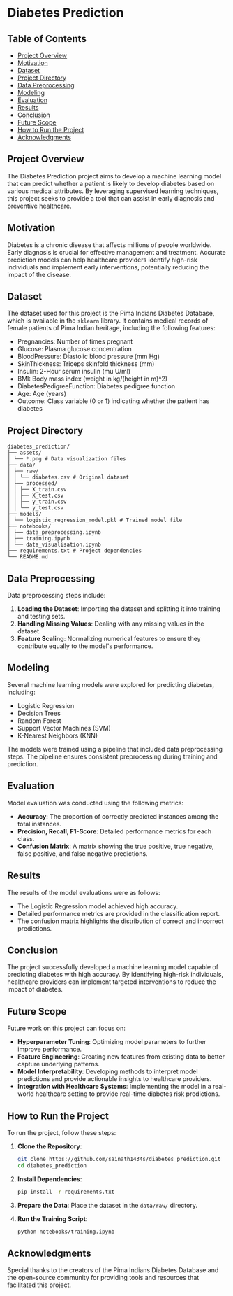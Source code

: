 # Diabetes Prediction

## Table of Contents

- [Project Overview](#project-overview)
- [Motivation](#motivation)
- [Dataset](#dataset)
- [Project Directory](#project-directory)
- [Data Preprocessing](#data-preprocessing)
- [Modeling](#modeling)
- [Evaluation](#evaluation)
- [Results](#results)
- [Conclusion](#conclusion)
- [Future Scope](#future-scope)
- [How to Run the Project](#how-to-run-the-project)
- [Acknowledgments](#acknowledgments)

## Project Overview

The Diabetes Prediction project aims to develop a machine learning model that can predict whether a patient is likely to develop diabetes based on various medical attributes. By leveraging supervised learning techniques, this project seeks to provide a tool that can assist in early diagnosis and preventive healthcare.

## Motivation

Diabetes is a chronic disease that affects millions of people worldwide. Early diagnosis is crucial for effective management and treatment. Accurate prediction models can help healthcare providers identify high-risk individuals and implement early interventions, potentially reducing the impact of the disease.

## Dataset

The dataset used for this project is the Pima Indians Diabetes Database, which is available in the `sklearn` library. It contains medical records of female patients of Pima Indian heritage, including the following features:

- Pregnancies: Number of times pregnant
- Glucose: Plasma glucose concentration
- BloodPressure: Diastolic blood pressure (mm Hg)
- SkinThickness: Triceps skinfold thickness (mm)
- Insulin: 2-Hour serum insulin (mu U/ml)
- BMI: Body mass index (weight in kg/(height in m)^2)
- DiabetesPedigreeFunction: Diabetes pedigree function
- Age: Age (years)
- Outcome: Class variable (0 or 1) indicating whether the patient has diabetes

## Project Directory
```
diabetes_prediction/
├── assets/
│ └── *.png # Data visualization files
├── data/
│ ├── raw/
│ │ └── diabetes.csv # Original dataset
│ ├── processed/
│ │ ├── X_train.csv
│ │ ├── X_test.csv
│ │ ├── y_train.csv
│ │ └── y_test.csv
├── models/
│ └── logistic_regression_model.pkl # Trained model file
├── notebooks/
│ ├── data_preprocessing.ipynb
│ ├── training.ipynb
│ └── data_visualisation.ipynb
├── requirements.txt # Project dependencies
└── README.md
```

## Data Preprocessing

Data preprocessing steps include:
1. **Loading the Dataset**: Importing the dataset and splitting it into training and testing sets.
2. **Handling Missing Values**: Dealing with any missing values in the dataset.
3. **Feature Scaling**: Normalizing numerical features to ensure they contribute equally to the model's performance.

## Modeling

Several machine learning models were explored for predicting diabetes, including:

- Logistic Regression
- Decision Trees
- Random Forest
- Support Vector Machines (SVM)
- K-Nearest Neighbors (KNN)

The models were trained using a pipeline that included data preprocessing steps. The pipeline ensures consistent preprocessing during training and prediction.

## Evaluation

Model evaluation was conducted using the following metrics:

- **Accuracy**: The proportion of correctly predicted instances among the total instances.
- **Precision, Recall, F1-Score**: Detailed performance metrics for each class.
- **Confusion Matrix**: A matrix showing the true positive, true negative, false positive, and false negative predictions.

## Results

The results of the model evaluations were as follows:

- The Logistic Regression model achieved high accuracy.
- Detailed performance metrics are provided in the classification report.
- The confusion matrix highlights the distribution of correct and incorrect predictions.

## Conclusion

The project successfully developed a machine learning model capable of predicting diabetes with high accuracy. By identifying high-risk individuals, healthcare providers can implement targeted interventions to reduce the impact of diabetes.

## Future Scope

Future work on this project can focus on:

- **Hyperparameter Tuning**: Optimizing model parameters to further improve performance.
- **Feature Engineering**: Creating new features from existing data to better capture underlying patterns.
- **Model Interpretability**: Developing methods to interpret model predictions and provide actionable insights to healthcare providers.
- **Integration with Healthcare Systems**: Implementing the model in a real-world healthcare setting to provide real-time diabetes risk predictions.

## How to Run the Project

To run the project, follow these steps:

1. **Clone the Repository**:
    ```sh
    git clone https://github.com/sainath1434s/diabetes_prediction.git
    cd diabetes_prediction
    ```

2. **Install Dependencies**:
    ```sh
    pip install -r requirements.txt
    ```

3. **Prepare the Data**:
    Place the dataset in the `data/raw/` directory.

4. **Run the Training Script**:
    ```sh
    python notebooks/training.ipynb
    ```


## Acknowledgments

Special thanks to the creators of the Pima Indians Diabetes Database and the open-source community for providing tools and resources that facilitated this project.
